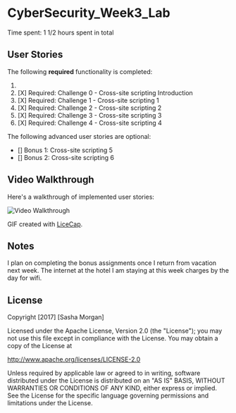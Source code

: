 # CyberSecurity_Week3_Lab

Time spent: 1 1/2 hours spent in total 

## User Stories


The following **required** functionality is completed:

1. 
1. [X]  Required: Challenge 0 - Cross-site scripting Introduction 
1. [X]  Required: Challenge 1 - Cross-site scripting 1
1. [X]  Required: Challenge 2 - Cross-site scripting 2
1. [X]  Required: Challenge 3 - Cross-site scripting 3
1. [X]  Required: Challenge 4 - Cross-site scripting 4


The following advanced user stories are optional:

* []  Bonus 1: Cross-site scripting 5
* []  Bonus 2: Cross-site scripting 6


## Video Walkthrough


Here's a walkthrough of implemented user stories:

<img src='https://i.imgur.com/mYNAW3C.gif' title='Video Walkthrough' width='' alt='Video Walkthrough' />

GIF created with [LiceCap](http://www.cockos.com/licecap/).

## Notes
   I plan on completing the bonus assignments once I return from vacation next week.  The internet at the hotel I am staying at this week charges by the day for wifi.

## License

Copyright [2017] [Sasha Morgan]

Licensed under the Apache License, Version 2.0 (the "License");
you may not use this file except in compliance with the License.
You may obtain a copy of the License at

http://www.apache.org/licenses/LICENSE-2.0

Unless required by applicable law or agreed to in writing, software
distributed under the License is distributed on an "AS IS" BASIS,
WITHOUT WARRANTIES OR CONDITIONS OF ANY KIND, either express or implied.
See the License for the specific language governing permissions and
limitations under the License.
